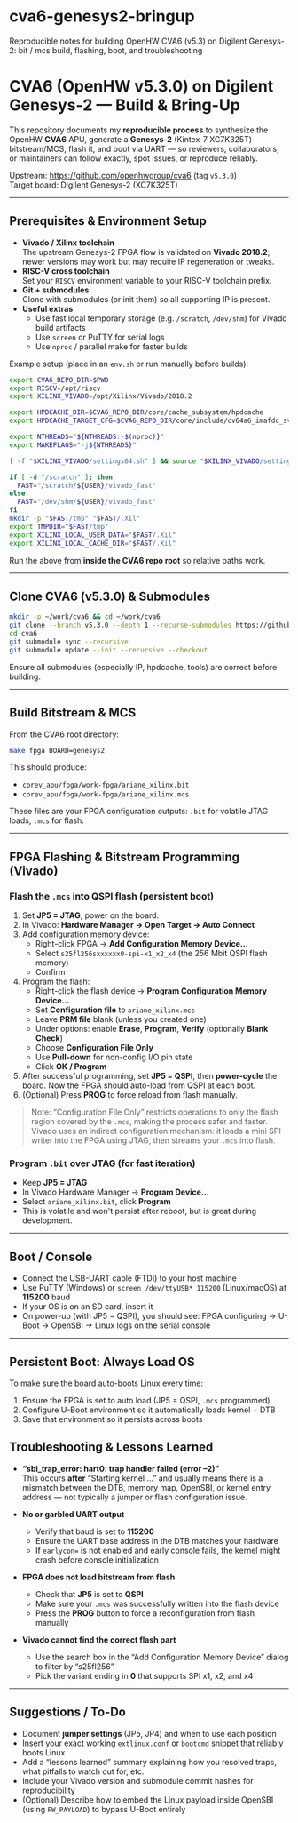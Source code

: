 # cva6-genesys2-bringup  
Reproducible notes for building OpenHW CVA6 (v5.3) on Digilent Genesys-2: bit / mcs build, flashing, boot, and troubleshooting

# CVA6 (OpenHW v5.3.0) on Digilent Genesys-2 — Build & Bring-Up

This repository documents my **reproducible process** to synthesize the OpenHW **CVA6** APU, generate a **Genesys-2** (Kintex-7 XC7K325T) bitstream/MCS, flash it, and boot via UART — so reviewers, collaborators, or maintainers can follow exactly, spot issues, or reproduce reliably.

Upstream: https://github.com/openhwgroup/cva6 (tag `v5.3.0`)  
Target board: Digilent Genesys-2 (XC7K325T)

---

## Prerequisites & Environment Setup

- **Vivado / Xilinx toolchain**  
  The upstream Genesys-2 FPGA flow is validated on **Vivado 2018.2**; newer versions may work but may require IP regeneration or tweaks.  
- **RISC-V cross toolchain**  
  Set your `RISCV` environment variable to your RISC-V toolchain prefix.  
- **Git + submodules**  
  Clone with submodules (or init them) so all supporting IP is present.  
- **Useful extras**  
  - Use fast local temporary storage (e.g. `/scratch`, `/dev/shm`) for Vivado build artifacts  
  - Use `screen` or PuTTY for serial logs  
  - Use `nproc` / parallel make for faster builds

Example setup (place in an `env.sh` or run manually before builds):

~~~bash
export CVA6_REPO_DIR=$PWD
export RISCV=/opt/riscv
export XILINX_VIVADO=/opt/Xilinx/Vivado/2018.2

export HPDCACHE_DIR=$CVA6_REPO_DIR/core/cache_subsystem/hpdcache
export HPDCACHE_TARGET_CFG=$CVA6_REPO_DIR/core/include/cv64a6_imafdc_sv39_hpdcache_config_pkg.sv

export NTHREADS="${NTHREADS:-$(nproc)}"
export MAKEFLAGS="-j${NTHREADS}"

[ -f "$XILINX_VIVADO/settings64.sh" ] && source "$XILINX_VIVADO/settings64.sh"

if [ -d "/scratch" ]; then
  FAST="/scratch/${USER}/vivado_fast"
else
  FAST="/dev/shm/${USER}/vivado_fast"
fi
mkdir -p "$FAST/tmp" "$FAST/.Xil"
export TMPDIR="$FAST/tmp"
export XILINX_LOCAL_USER_DATA="$FAST/.Xil"
export XILINX_LOCAL_CACHE_DIR="$FAST/.Xil"
~~~

Run the above from **inside the CVA6 repo root** so relative paths work.

---

## Clone CVA6 (v5.3.0) & Submodules

~~~bash
mkdir -p ~/work/cva6 && cd ~/work/cva6
git clone --branch v5.3.0 --depth 1 --recurse-submodules https://github.com/openhwgroup/cva6
cd cva6
git submodule sync --recursive
git submodule update --init --recursive --checkout
~~~

Ensure all submodules (especially IP, hpdcache, tools) are correct before building.

---

## Build Bitstream & MCS

From the CVA6 root directory:

~~~bash
make fpga BOARD=genesys2
~~~

This should produce:

- `corev_apu/fpga/work-fpga/ariane_xilinx.bit`  
- `corev_apu/fpga/work-fpga/ariane_xilinx.mcs`

These files are your FPGA configuration outputs: `.bit` for volatile JTAG loads, `.mcs` for flash.

---

## FPGA Flashing & Bitstream Programming (Vivado)

### Flash the `.mcs` into QSPI flash (persistent boot)

1. Set **JP5 = JTAG**, power on the board.  
2. In Vivado: **Hardware Manager → Open Target → Auto Connect**  
3. Add configuration memory device:  
   - Right-click FPGA → **Add Configuration Memory Device…**  
   - Select `s25fl256sxxxxxx0-spi-x1_x2_x4` (the 256 Mbit QSPI flash memory)  
   - Confirm  
4. Program the flash:  
   - Right-click the flash device → **Program Configuration Memory Device…**  
   - Set **Configuration file** to `ariane_xilinx.mcs`  
   - Leave **PRM file** blank (unless you created one)  
   - Under options: enable **Erase**, **Program**, **Verify** (optionally **Blank Check**)  
   - Choose **Configuration File Only**  
   - Use **Pull-down** for non-config I/O pin state  
   - Click **OK / Program**  
5. After successful programming, set **JP5 = QSPI**, then **power-cycle** the board. Now the FPGA should auto-load from QSPI at each boot.  
6. (Optional) Press **PROG** to force reload from flash manually.

> Note: “Configuration File Only” restricts operations to only the flash region covered by the `.mcs`, making the process safer and faster.  
> Vivado uses an indirect configuration mechanism: it loads a mini SPI writer into the FPGA using JTAG, then streams your `.mcs` into flash.

### Program `.bit` over JTAG (for fast iteration)

- Keep **JP5 = JTAG**  
- In Vivado Hardware Manager → **Program Device…**  
- Select `ariane_xilinx.bit`, click **Program**  
- This is volatile and won't persist after reboot, but is great during development.

---

## Boot / Console

- Connect the USB-UART cable (FTDI) to your host machine  
- Use PuTTY (Windows) or `screen /dev/ttyUSB* 115200` (Linux/macOS) at **115200** baud  
- If your OS is on an SD card, insert it  
- On power-up (with JP5 = QSPI), you should see: FPGA configuring → U-Boot → OpenSBI → Linux logs on the serial console

---

## Persistent Boot: Always Load OS

To make sure the board auto-boots Linux every time:

1. Ensure the FPGA is set to auto load (JP5 = QSPI, `.mcs` programmed)  
2. Configure U-Boot environment so it automatically loads kernel + DTB  
3. Save that environment so it persists across boots



## Troubleshooting & Lessons Learned

- **“sbi_trap_error: hart0: trap handler failed (error –2)”**  
  This occurs **after** “Starting kernel …” and usually means there is a mismatch between the DTB, memory map, OpenSBI, or kernel entry address — not typically a jumper or flash configuration issue.

- **No or garbled UART output**  
  - Verify that baud is set to **115200**  
  - Ensure the UART base address in the DTB matches your hardware  
  - If `earlycon=` is not enabled and early console fails, the kernel might crash before console initialization

- **FPGA does not load bitstream from flash**  
  - Check that **JP5** is set to **QSPI**  
  - Make sure your `.mcs` was successfully written into the flash device  
  - Press the **PROG** button to force a reconfiguration from flash manually

- **Vivado cannot find the correct flash part**  
  - Use the search box in the “Add Configuration Memory Device” dialog to filter by “s25fl256”  
  - Pick the variant ending in **0** that supports SPI x1, x2, and x4

---

## Suggestions / To-Do

- Document **jumper settings** (JP5, JP4) and when to use each position  
- Insert your exact working `extlinux.conf` or `bootcmd` snippet that reliably boots Linux  
- Add a “lessons learned” summary explaining how you resolved traps, what pitfalls to watch out for, etc.  
- Include your Vivado version and submodule commit hashes for reproducibility  
- (Optional) Describe how to embed the Linux payload inside OpenSBI (using `FW_PAYLOAD`) to bypass U-Boot entirely  
